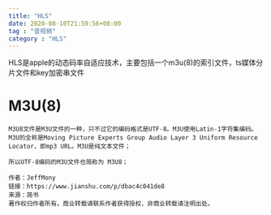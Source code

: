 ```yaml
---
title: "HLS"
date: 2020-08-10T21:59:56+08:00
tag : "音视频"
category : "HLS"
---
```


HLS是apple的动态码率自适应技术，主要包括一个m3u(8)的索引文件，ts媒体分片文件和key加密串文件

# M3U(8)

```
M3U8文件是M3U文件的一种，只不过它的编码格式是UTF-8。M3U使用Latin-1字符集编码。M3U的全称是Moving Picture Experts Group Audio Layer 3 Uniform Resource Locator，即mp3 URL。M3U是纯文本文件；

所以UTF-8编码的M3U文件也简称为 M3U8；

作者：JeffMony
链接：https://www.jianshu.com/p/dbac4c041de8
来源：简书
著作权归作者所有。商业转载请联系作者获得授权，非商业转载请注明出处。
```

 